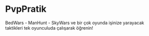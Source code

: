 # PvpPratik
BedWars - ManHunt - SkyWars ve bir çok oyunda işinize yarayacak taktikleri tek oyunculuda çalışarak öğrenin!
